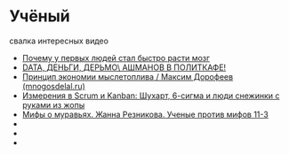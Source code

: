  # Учёный

 свалка интересных видео


 * [Почему у первых людей стал быстро расти мозг](https://www.youtube.com/watch?v=9NbKQk-2EzI)
 * [DATA, ДЕНЬГИ, ДЕРЬМО\ АШМАНОВ В ПОЛИТКАФЕ!](https://www.youtube.com/watch?v=Ixv3-FnoHrc)
 * [Принцип экономии мыслетоплива / Максим Дорофеев (mnogosdelal.ru)](https://www.youtube.com/watch?v=fWR5SFhBUWc)
 * [Измерения в Scrum и Kanban: Шухарт, 6-сигма и люди снежинки с руками из жопы](https://www.youtube.com/watch?v=VPDJXngp2bM)
 * [Мифы о муравьях. Жанна Резникова. Ученые против мифов 11-3](https://www.youtube.com/watch?v=UdFkQaqZbJI)
 * []()
 * []()
 * []()
